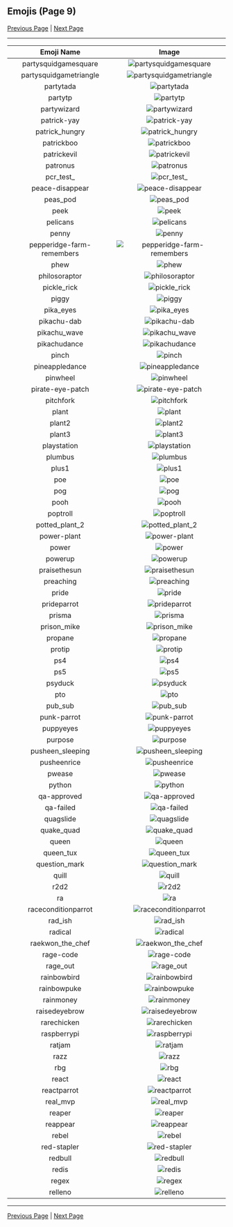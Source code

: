 
## Emojis (Page 9)

[Previous Page](/docs/ib/page-n-0008.md)
  | [Next Page](/docs/ib/page-r-0010.md)

<hr />

|Emoji Name|Image|
| :-: | :-: |
|partysquidgamesquare| ![partysquidgamesquare](/emojis/ib/partysquidgamesquare.gif)|
|partysquidgametriangle| ![partysquidgametriangle](/emojis/ib/partysquidgametriangle.gif)|
|partytada| ![partytada](/emojis/ib/partytada.gif)|
|partytp| ![partytp](/emojis/ib/partytp.gif)|
|partywizard| ![partywizard](/emojis/ib/partywizard.gif)|
|patrick-yay| ![patrick-yay](/emojis/ib/patrick-yay.png)|
|patrick_hungry| ![patrick_hungry](/emojis/ib/patrick_hungry.gif)|
|patrickboo| ![patrickboo](/emojis/ib/patrickboo.png)|
|patrickevil| ![patrickevil](/emojis/ib/patrickevil.jpg)|
|patronus| ![patronus](/emojis/ib/patronus.png)|
|pcr_test_| ![pcr_test_](/emojis/ib/pcr_test_.png)|
|peace-disappear| ![peace-disappear](/emojis/ib/peace-disappear.gif)|
|peas_pod| ![peas_pod](/emojis/ib/peas_pod.gif)|
|peek| ![peek](/emojis/ib/peek.png)|
|pelicans| ![pelicans](/emojis/ib/pelicans.png)|
|penny| ![penny](/emojis/ib/penny.png)|
|pepperidge-farm-remembers| ![pepperidge-farm-remembers](/emojis/ib/pepperidge-farm-remembers.png)|
|phew| ![phew](/emojis/ib/phew.gif)|
|philosoraptor| ![philosoraptor](/emojis/ib/philosoraptor.png)|
|pickle_rick| ![pickle_rick](/emojis/ib/pickle_rick.png)|
|piggy| ![piggy](/emojis/ib/piggy.png)|
|pika_eyes| ![pika_eyes](/emojis/ib/pika_eyes.gif)|
|pikachu-dab| ![pikachu-dab](/emojis/ib/pikachu-dab.gif)|
|pikachu_wave| ![pikachu_wave](/emojis/ib/pikachu_wave.gif)|
|pikachudance| ![pikachudance](/emojis/ib/pikachudance.gif)|
|pinch| ![pinch](/emojis/ib/pinch.png)|
|pineappledance| ![pineappledance](/emojis/ib/pineappledance.gif)|
|pinwheel| ![pinwheel](/emojis/ib/pinwheel.gif)|
|pirate-eye-patch| ![pirate-eye-patch](/emojis/ib/pirate-eye-patch.png)|
|pitchfork| ![pitchfork](/emojis/ib/pitchfork.png)|
|plant| ![plant](/emojis/ib/plant.png)|
|plant2| ![plant2](/emojis/ib/plant2.png)|
|plant3| ![plant3](/emojis/ib/plant3.png)|
|playstation| ![playstation](/emojis/ib/playstation.png)|
|plumbus| ![plumbus](/emojis/ib/plumbus.jpg)|
|plus1| ![plus1](/emojis/ib/plus1.png)|
|poe| ![poe](/emojis/ib/poe.png)|
|pog| ![pog](/emojis/ib/pog.png)|
|pooh| ![pooh](/emojis/ib/pooh.png)|
|poptroll| ![poptroll](/emojis/ib/poptroll.png)|
|potted_plant_2| ![potted_plant_2](/emojis/ib/potted_plant_2.png)|
|power-plant| ![power-plant](/emojis/ib/power-plant.gif)|
|power| ![power](/emojis/ib/power.gif)|
|powerup| ![powerup](/emojis/ib/powerup.gif)|
|praisethesun| ![praisethesun](/emojis/ib/praisethesun.jpg)|
|preaching| ![preaching](/emojis/ib/preaching.gif)|
|pride| ![pride](/emojis/ib/pride.png)|
|prideparrot| ![prideparrot](/emojis/ib/prideparrot.gif)|
|prisma| ![prisma](/emojis/ib/prisma.gif)|
|prison_mike| ![prison_mike](/emojis/ib/prison_mike.png)|
|propane| ![propane](/emojis/ib/propane.png)|
|protip| ![protip](/emojis/ib/protip.png)|
|ps4| ![ps4](/emojis/ib/ps4.png)|
|ps5| ![ps5](/emojis/ib/ps5.png)|
|psyduck| ![psyduck](/emojis/ib/psyduck.gif)|
|pto| ![pto](/emojis/ib/pto.png)|
|pub_sub| ![pub_sub](/emojis/ib/pub_sub.png)|
|punk-parrot| ![punk-parrot](/emojis/ib/punk-parrot.gif)|
|puppyeyes| ![puppyeyes](/emojis/ib/puppyeyes.png)|
|purpose| ![purpose](/emojis/ib/purpose.png)|
|pusheen_sleeping| ![pusheen_sleeping](/emojis/ib/pusheen_sleeping.gif)|
|pusheenrice| ![pusheenrice](/emojis/ib/pusheenrice.gif)|
|pwease| ![pwease](/emojis/ib/pwease.png)|
|python| ![python](/emojis/ib/python.gif)|
|qa-approved| ![qa-approved](/emojis/ib/qa-approved.png)|
|qa-failed| ![qa-failed](/emojis/ib/qa-failed.png)|
|quagslide| ![quagslide](/emojis/ib/quagslide.gif)|
|quake_quad| ![quake_quad](/emojis/ib/quake_quad.gif)|
|queen| ![queen](/emojis/ib/queen.gif)|
|queen_tux| ![queen_tux](/emojis/ib/queen_tux.png)|
|question_mark| ![question_mark](/emojis/ib/question_mark.gif)|
|quill| ![quill](/emojis/ib/quill.gif)|
|r2d2| ![r2d2](/emojis/ib/r2d2.png)|
|ra| ![ra](/emojis/ib/ra.jpg)|
|raceconditionparrot| ![raceconditionparrot](/emojis/ib/raceconditionparrot.gif)|
|rad_ish| ![rad_ish](/emojis/ib/rad_ish.jpg)|
|radical| ![radical](/emojis/ib/radical.png)|
|raekwon_the_chef| ![raekwon_the_chef](/emojis/ib/raekwon_the_chef.gif)|
|rage-code| ![rage-code](/emojis/ib/rage-code.gif)|
|rage_out| ![rage_out](/emojis/ib/rage_out.jpg)|
|rainbowbird| ![rainbowbird](/emojis/ib/rainbowbird.gif)|
|rainbowpuke| ![rainbowpuke](/emojis/ib/rainbowpuke.jpg)|
|rainmoney| ![rainmoney](/emojis/ib/rainmoney.gif)|
|raisedeyebrow| ![raisedeyebrow](/emojis/ib/raisedeyebrow.png)|
|rarechicken| ![rarechicken](/emojis/ib/rarechicken.gif)|
|raspberrypi| ![raspberrypi](/emojis/ib/raspberrypi.png)|
|ratjam| ![ratjam](/emojis/ib/ratjam.gif)|
|razz| ![razz](/emojis/ib/razz.gif)|
|rbg| ![rbg](/emojis/ib/rbg.gif)|
|react| ![react](/emojis/ib/react.png)|
|reactparrot| ![reactparrot](/emojis/ib/reactparrot.gif)|
|real_mvp| ![real_mvp](/emojis/ib/real_mvp.png)|
|reaper| ![reaper](/emojis/ib/reaper.jpg)|
|reappear| ![reappear](/emojis/ib/reappear.gif)|
|rebel| ![rebel](/emojis/ib/rebel.png)|
|red-stapler| ![red-stapler](/emojis/ib/red-stapler.jpg)|
|redbull| ![redbull](/emojis/ib/redbull.png)|
|redis| ![redis](/emojis/ib/redis.gif)|
|regex| ![regex](/emojis/ib/regex.png)|
|relleno| ![relleno](/emojis/ib/relleno.png)|

<hr/>

[Previous Page](/docs/ib/page-n-0008.md)
  | [Next Page](/docs/ib/page-r-0010.md)